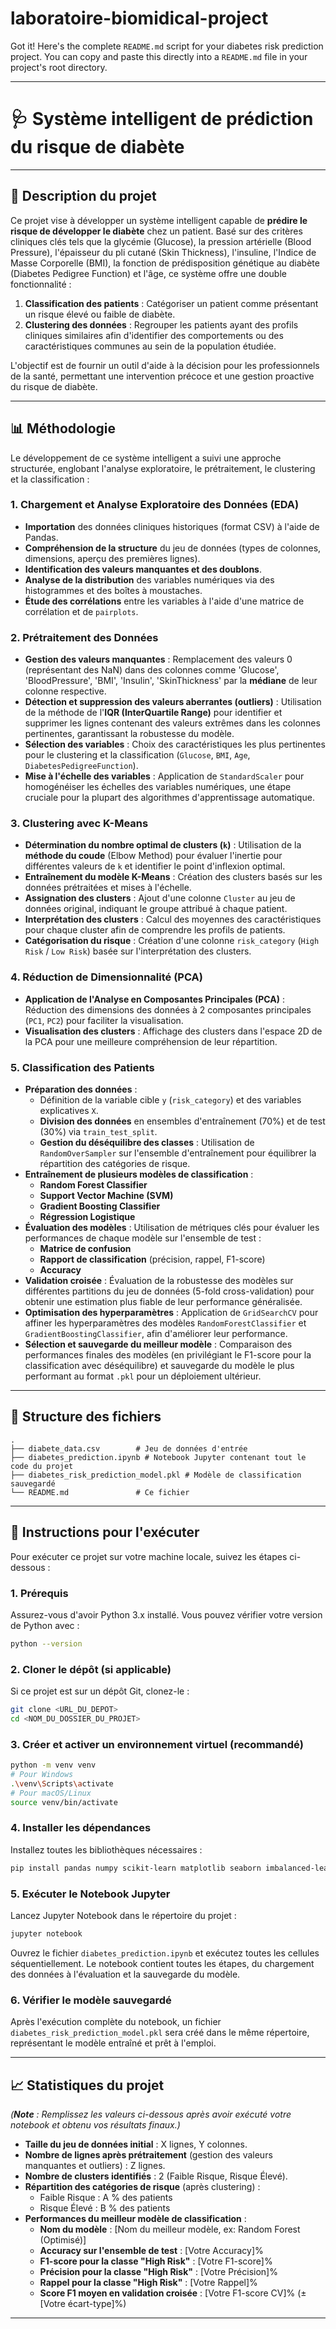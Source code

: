 # laboratoire-biomidical-project
Got it\! Here's the complete `README.md` script for your diabetes risk prediction project. You can copy and paste this directly into a `README.md` file in your project's root directory.

-----

# 🩺 Système intelligent de prédiction du risque de diabète

-----

## 📄 Description du projet

Ce projet vise à développer un système intelligent capable de **prédire le risque de développer le diabète** chez un patient. Basé sur des critères cliniques clés tels que la glycémie (Glucose), la pression artérielle (Blood Pressure), l'épaisseur du pli cutané (Skin Thickness), l'insuline, l'Indice de Masse Corporelle (BMI), la fonction de prédisposition génétique au diabète (Diabetes Pedigree Function) et l'âge, ce système offre une double fonctionnalité :

1.  **Classification des patients** : Catégoriser un patient comme présentant un risque élevé ou faible de diabète.
2.  **Clustering des données** : Regrouper les patients ayant des profils cliniques similaires afin d'identifier des comportements ou des caractéristiques communes au sein de la population étudiée.

L'objectif est de fournir un outil d'aide à la décision pour les professionnels de la santé, permettant une intervention précoce et une gestion proactive du risque de diabète.

-----

## 📊 Méthodologie

Le développement de ce système intelligent a suivi une approche structurée, englobant l'analyse exploratoire, le prétraitement, le clustering et la classification :

### 1\. Chargement et Analyse Exploratoire des Données (EDA)

  * **Importation** des données cliniques historiques (format CSV) à l'aide de Pandas.
  * **Compréhension de la structure** du jeu de données (types de colonnes, dimensions, aperçu des premières lignes).
  * **Identification des valeurs manquantes et des doublons**.
  * **Analyse de la distribution** des variables numériques via des histogrammes et des boîtes à moustaches.
  * **Étude des corrélations** entre les variables à l'aide d'une matrice de corrélation et de `pairplots`.

### 2\. Prétraitement des Données

  * **Gestion des valeurs manquantes** : Remplacement des valeurs 0 (représentant des NaN) dans des colonnes comme 'Glucose', 'BloodPressure', 'BMI', 'Insulin', 'SkinThickness' par la **médiane** de leur colonne respective.
  * **Détection et suppression des valeurs aberrantes (outliers)** : Utilisation de la méthode de l'**IQR (InterQuartile Range)** pour identifier et supprimer les lignes contenant des valeurs extrêmes dans les colonnes pertinentes, garantissant la robustesse du modèle.
  * **Sélection des variables** : Choix des caractéristiques les plus pertinentes pour le clustering et la classification (`Glucose`, `BMI`, `Age`, `DiabetesPedigreeFunction`).
  * **Mise à l'échelle des variables** : Application de `StandardScaler` pour homogénéiser les échelles des variables numériques, une étape cruciale pour la plupart des algorithmes d'apprentissage automatique.

### 3\. Clustering avec K-Means

  * **Détermination du nombre optimal de clusters (`k`)** : Utilisation de la **méthode du coude** (Elbow Method) pour évaluer l'inertie pour différentes valeurs de `k` et identifier le point d'inflexion optimal.
  * **Entraînement du modèle K-Means** : Création des clusters basés sur les données prétraitées et mises à l'échelle.
  * **Assignation des clusters** : Ajout d'une colonne `Cluster` au jeu de données original, indiquant le groupe attribué à chaque patient.
  * **Interprétation des clusters** : Calcul des moyennes des caractéristiques pour chaque cluster afin de comprendre les profils de patients.
  * **Catégorisation du risque** : Création d'une colonne `risk_category` (`High Risk` / `Low Risk`) basée sur l'interprétation des clusters.

### 4\. Réduction de Dimensionnalité (PCA)

  * **Application de l'Analyse en Composantes Principales (PCA)** : Réduction des dimensions des données à 2 composantes principales (`PC1`, `PC2`) pour faciliter la visualisation.
  * **Visualisation des clusters** : Affichage des clusters dans l'espace 2D de la PCA pour une meilleure compréhension de leur répartition.

### 5\. Classification des Patients

  * **Préparation des données** :
      * Définition de la variable cible `y` (`risk_category`) et des variables explicatives `X`.
      * **Division des données** en ensembles d'entraînement (70%) et de test (30%) via `train_test_split`.
      * **Gestion du déséquilibre des classes** : Utilisation de `RandomOverSampler` sur l'ensemble d'entraînement pour équilibrer la répartition des catégories de risque.
  * **Entraînement de plusieurs modèles de classification** :
      * **Random Forest Classifier**
      * **Support Vector Machine (SVM)**
      * **Gradient Boosting Classifier**
      * **Régression Logistique**
  * **Évaluation des modèles** : Utilisation de métriques clés pour évaluer les performances de chaque modèle sur l'ensemble de test :
      * **Matrice de confusion**
      * **Rapport de classification** (précision, rappel, F1-score)
      * **Accuracy**
  * **Validation croisée** : Évaluation de la robustesse des modèles sur différentes partitions du jeu de données (5-fold cross-validation) pour obtenir une estimation plus fiable de leur performance généralisée.
  * **Optimisation des hyperparamètres** : Application de `GridSearchCV` pour affiner les hyperparamètres des modèles `RandomForestClassifier` et `GradientBoostingClassifier`, afin d'améliorer leur performance.
  * **Sélection et sauvegarde du meilleur modèle** : Comparaison des performances finales des modèles (en privilégiant le F1-score pour la classification avec déséquilibre) et sauvegarde du modèle le plus performant au format `.pkl` pour un déploiement ultérieur.

-----

## 📁 Structure des fichiers

```
.
├── diabete_data.csv        # Jeu de données d'entrée
├── diabetes_prediction.ipynb # Notebook Jupyter contenant tout le code du projet
├── diabetes_risk_prediction_model.pkl # Modèle de classification sauvegardé
└── README.md               # Ce fichier
```

-----

## 🚀 Instructions pour l'exécuter

Pour exécuter ce projet sur votre machine locale, suivez les étapes ci-dessous :

### 1\. Prérequis

Assurez-vous d'avoir Python 3.x installé. Vous pouvez vérifier votre version de Python avec :

```bash
python --version
```

### 2\. Cloner le dépôt (si applicable)

Si ce projet est sur un dépôt Git, clonez-le :

```bash
git clone <URL_DU_DEPOT>
cd <NOM_DU_DOSSIER_DU_PROJET>
```

### 3\. Créer et activer un environnement virtuel (recommandé)

```bash
python -m venv venv
# Pour Windows
.\venv\Scripts\activate
# Pour macOS/Linux
source venv/bin/activate
```

### 4\. Installer les dépendances

Installez toutes les bibliothèques nécessaires :

```bash
pip install pandas numpy scikit-learn matplotlib seaborn imbalanced-learn joblib
```

### 5\. Exécuter le Notebook Jupyter

Lancez Jupyter Notebook dans le répertoire du projet :

```bash
jupyter notebook
```

Ouvrez le fichier `diabetes_prediction.ipynb` et exécutez toutes les cellules séquentiellement. Le notebook contient toutes les étapes, du chargement des données à l'évaluation et la sauvegarde du modèle.

### 6\. Vérifier le modèle sauvegardé

Après l'exécution complète du notebook, un fichier `diabetes_risk_prediction_model.pkl` sera créé dans le même répertoire, représentant le modèle entraîné et prêt à l'emploi.

-----

## 📈 Statistiques du projet

*(**Note** : Remplissez les valeurs ci-dessous après avoir exécuté votre notebook et obtenu vos résultats finaux.)*

  * **Taille du jeu de données initial** : X lignes, Y colonnes.
  * **Nombre de lignes après prétraitement** (gestion des valeurs manquantes et outliers) : Z lignes.
  * **Nombre de clusters identifiés** : 2 (Faible Risque, Risque Élevé).
  * **Répartition des catégories de risque** (après clustering) :
      * Faible Risque : A % des patients
      * Risque Élevé : B % des patients
  * **Performances du meilleur modèle de classification** :
      * **Nom du modèle** : [Nom du meilleur modèle, ex: Random Forest (Optimisé)]
      * **Accuracy sur l'ensemble de test** : [Votre Accuracy]%
      * **F1-score pour la classe "High Risk"** : [Votre F1-score]%
      * **Précision pour la classe "High Risk"** : [Votre Précision]%
      * **Rappel pour la classe "High Risk"** : [Votre Rappel]%
      * **Score F1 moyen en validation croisée** : [Votre F1-score CV]% (± [Votre écart-type]%)

-----
